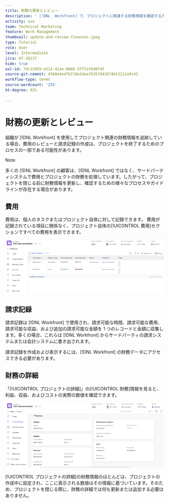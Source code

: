 ```yaml
---
title: 財務の更新とレビュー
description: ' [!DNL  Workfront] で、プロジェクトに関連する財務情報を確認する方法を学びます。'
activity: use
team: Technical Marketing
feature: Work Management
thumbnail: update-and-review-finances.jpeg
type: Tutorial
role: User
level: Intermediate
jira: KT-10137
hide: true
exl-id: 7dc12959-e512-41ae-866b-3ff7afb98f45
source-git-commit: 4568e4e47b719e2dee35357d42674613112a9c43
workflow-type: tm+mt
source-wordcount: '255'
ht-degree: 92%

---
```


# 財務の更新とレビュー

組織が [!DNL Workfront] を使用してプロジェクト関連の財務情報を追跡している場合、費用のレビューと請求記録の作成は、プロジェクトを終了するためのプロセスの一部である可能性があります。

>[!NOTE]
>
>多くの [!DNL Workfront] の顧客は、[!DNL Workfront] ではなく、サードパーティシステムで費用とプロジェクトの財務を処理しています。したがって、プロジェクトを閉じる前に財務情報を更新し、確認するための様々なプロセスやガイドラインが存在する場合があります。


## 費用

費用は、個人のタスクまたはプロジェクト自体に対して記録できます。 費用が記録されている項目に関係なく、プロジェクト自体の[!UICONTROL 費用]セクションですべての費用を表示できます。

![プロジェクトの費用セクション](assets/expense-section.png)

## 請求記録

請求記録は [!DNL Workfront] で使用され、請求可能な時間、請求可能な費用、請求可能な収益、および追加の請求可能な金額を 1 つのレコードと金額に収集します。多くの場合、これらは [!DNL Workfront] からサードパーティの請求システムまたは会計システムに書き出されます。

請求記録を作成および表示するには、[!DNL Workfront] の財務データにアクセスできる必要があります。

## 財務の詳細

「[!UICONTROL プロジェクトの詳細]」の[!UICONTROL 財務]情報を見ると、利益、収益、およびコストの実際の数値を確認できます。

![プロジェクトの[!UICONTROL プロジェクト詳細]ウィンドウの財務セクション](assets/finance-section-project-details.png)

[!UICONTROL プロジェクトの詳細]の財務情報のほとんどは、プロジェクトの作成中に設定され、ここに表示される数値はその情報に基づいています。そのため、プロジェクトを閉じる際に、財務の詳細では何も更新または追加する必要はありません。

<!--
learn more urls
Create billing records
Manage project expenses
Project finances
-->
